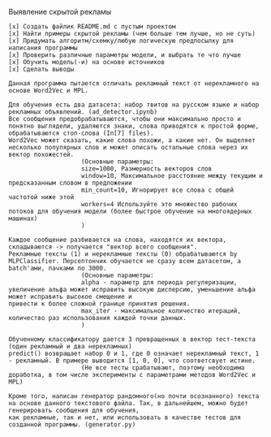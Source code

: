 Выявление скрытой рекламы

    [x] Создать файлик README.md с пустым проектом
    [x] Найти примеры скрытой рекламы (чем больше тем лучше, но не суть)
    [x] Придумать алгоритм/схемку/любую логическую предпосылку для написания программы
    [x] Проверить различные параметры модели, и выбрать те что лучше
    [x] Обучить модель(-и) на основе источников
    [x] Сделать выводы
    
    Данная программа пытается отличать рекламный текст от нерекламного на основе Word2Vec и MPL. 
    
    Для обучения есть два датасета: набор твитов на русском языке и набор рекламных объявлений. (ad_detector.ipynb)
    Все сообщения предобрабатываются, чтобы они максимально просто и понятно выглядели, удаляются знаки, слова приводятся к простой форме, обрабатываются стоп-слова (In[7] files).
    Word2Vec может сказать, какие слова похожи, а какие нет. Он выделяет несколько популярных слов и может описать остальные слова через их вектор похожестей.
                        (Основные параметры:
                        size=1000, Размерность векторов слов
                        window=10, Максимальное расстояние между текущим и предсказанным словом в предложении
                        min_count=10, Игнорирует все слова с общей частотой ниже этой
                        workers=4 Используйте это множество рабочих потоков для обучения модели (более быстрое обучение на многоядерных машинах)
                        )
                        
    Каждое сообщение разбивается на слова, находятся их вектора, складываются -> получается "вектор всего сообщения".
    Рекламные тексты (1) и нерекламные тексты (0) обрабатываются by MLPClassifier. Персептончик обучается не сразу всем датасетом, а batch'ами, пачками по 3000.
                        (Основные параметры:
                        alpha - параметр для периода регуляризации, увеличение альфа может исправить высокую дисперсию, уменьшение альфа может исправить высокое смещение и                                         привести к более сложной границе принятия решения.
                        max_iter - максимальное количество итераций, количество раз использования каждой точки данных.
                        )
                        
    Обученному классификатору дается 3 превращенных в вектор тест-текста (один рекламный и два нерекламных) 
    predict() возвращает набор 0 и 1, где 0 означает нерекламный текст, 1 - рекламный. В примере выводится [1, 0, 0], что соответсвует истине.
                        (Не все тесты срабатывают, поэтому необходима доработка, в том числе эксперименты с параметрами методов Word2Vec и MPL)
    
    Кроме того, написан генератор рандомного(но почти осознанного) текста на основе данного текстового файла. Так, в дальнейшем, можно будет генерировать сообщения для обучения,
    как рекламные, так и нет, или использовать в качестве тестов для созданной программы. (generator.py)
